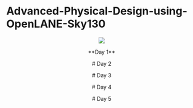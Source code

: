 # Advanced-Physical-Design-using-OpenLANE-Sky130
<p align="center">
    <img src="https://www.vlsisystemdesign.com/wp-content/uploads/2020/10/Advanced-Physical-Design-using-OpenLANE_Sky130_1-1024x576.png">
</p>
<p align="center">
**Day 1**
</p>





<p align="center">
# Day 2
</p> 




<p align="center">    
# Day 3
</p>    
<p align="center">    
# Day 4
</p>    
<p align="center">    
# Day 5
</p>    
